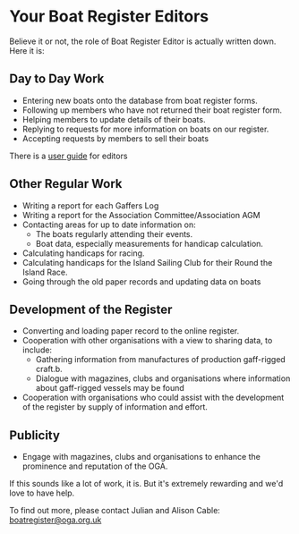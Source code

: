 # Your Boat Register Editors

Believe it or not, the role of Boat Register Editor is actually written down. Here it is:

## Day to Day Work

- Entering new boats onto the database from boat register forms.
- Following up members who have not returned their boat register form.
- Helping members to update details of their boats.
- Replying to requests for more information on boats on our register.
- Accepting requests by members to sell their boats

There is a [user guide](editors-guide.html) for editors

## Other Regular Work

- Writing a report for each Gaffers Log
- Writing a report for the Association Committee/Association AGM
- Contacting areas for up to date information on:
  - The boats regularly attending their events.
  - Boat data, especially measurements for handicap calculation.
- Calculating handicaps for racing.
- Calculating handicaps for the Island Sailing Club for their Round the Island Race.
- Going through the old paper records and updating data on boats

## Development of the Register
- Converting and loading paper record to the online register.
- Cooperation with other organisations with a view to sharing data, to include:
  - Gathering information from manufactures of production gaff-rigged craft.b.
  - Dialogue with magazines, clubs and organisations where information about gaff-rigged vessels may be found
- Cooperation with organisations who could assist with the development of the register by supply of information and effort.

## Publicity
- Engage with magazines, clubs and organisations to enhance the prominence and reputation of the OGA.

If this sounds like a lot of work, it is. But it's extremely rewarding and we'd love to have help.

To find out more, please contact Julian and Alison Cable: boatregister@oga.org.uk

